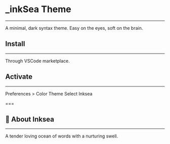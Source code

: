 # _inkSea Theme
---
A minimal, dark syntax theme. Easy on the eyes, soft on the brain.

## Install
---
Through VSCode marketplace.

## Activate
---
Preferences > Color Theme
Select Inksea

===

## 🌊 About Inksea
---
A tender loving ocean of words with a nurturing swell.

